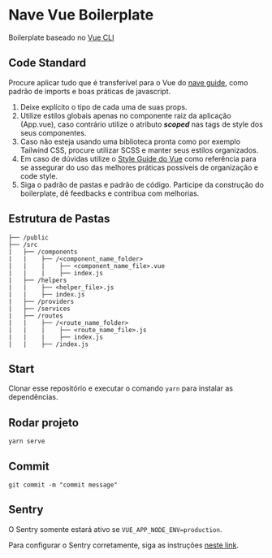 
# Nave Vue Boilerplate

Boilerplate baseado no [Vue CLI](https://cli.vuejs.org/)

## Code Standard

Procure aplicar tudo que é transferível para o Vue do [nave guide](https://nave.gitlab.io/guides/nave/code-guide/), como padrão de imports e boas práticas de javascript.

1. Deixe explícito o tipo de cada uma de suas props.
2. Utilize estilos globais apenas no componente raiz da aplicação (App.vue), caso contrário utilize o atributo ***scoped*** nas tags de style dos seus componentes.
3. Caso não esteja usando uma biblioteca pronta como por exemplo Tailwind CSS, procure utilizar SCSS e manter seus estilos organizados.
4. Em caso de dúvidas utilize o [Style Guide do Vue](https://vuejs.org/v2/style-guide/) como referência para se assegurar do uso das melhores práticas possíveis de organização e code style.
5. Siga o padrão de pastas e padrão de código. Participe da construção do boilerplate, dê feedbacks e contribua com melhorias.

## Estrutura de Pastas

```
├── /public
├── /src
|   ├── /components
|   |    ├── /<component_name_folder>
|   |    |    ├── <component_name_file>.vue
|   |    |    ├── index.js
|   ├── /helpers
|   |    ├── <helper_file>.js
|   |    ├── index.js
|   ├── /providers
|   ├── /services
|   ├── /routes
|   |    ├── /<route_name_folder>
|   |    |    ├── <route_name_file>.js
|   |    |    ├── index.js
|   |    ├── /index.js
```

## Start

Clonar esse repositório e executar o comando `yarn` para instalar as dependências.

## Rodar projeto

`yarn serve`

## Commit

`git commit -m "commit message"`

## Sentry

O Sentry somente estará ativo se `VUE_APP_NODE_ENV=production`.

Para configurar o Sentry corretamente, siga as instruções [neste link](https://docs.sentry.io/platforms/javascript/guides/vue/).
